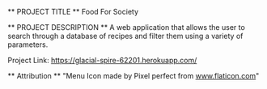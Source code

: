 ** PROJECT TITLE **
Food For Society

** PROJECT DESCRIPTION **
A web application that allows the user to search through a database of recipes and filter them using a variety of parameters.

Project Link: https://glacial-spire-62201.herokuapp.com/

** Attribution **
"Menu Icon made by Pixel perfect from www.flaticon.com"
